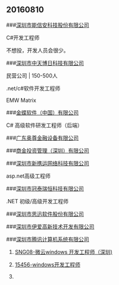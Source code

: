 ﻿
## 20160810


###[深圳市能信安科技股份有限公司](http://jobs.51job.com/shenzhen/78774521.html?s=0)

C#开发工程师

不想投，开发人员会很少。


###[深圳市中天博日科技有限公司](http://jobs.51job.com/shenzhen-nsq/79165143.html)

民营公司   |  150-500人


.net/c#软件开发工程师

EMW Matrix

###[金蝶软件（中国）有限公司](http://jobs.51job.com/shenzhen/79963781.html?s=0)

C# 高级软件研发工程师（后端）

###[广东奥尊金融设备有限公司](http://jobs.51job.com/shenzhen-nsq/77009974.html?s=0)


###[商金投资管理（深圳）有限公司](http://jobs.51job.com/shenzhen/80126675.html)


###[深圳市新携运网络科技有限公司](http://jobs.51job.com/shenzhen-lhxq/63215077.html?s=0)

asp.net高级工程师


###[深圳市冠泰瑞恒科技有限公司](http://jobs.51job.com/shenzhen/71315016.html?s=0)

.NET 初级/高级开发工程师


###[深圳市思迅软件股份有限公司](http://jobs.51job.com/shenzhen/49274408.html?s=0)


###[深圳市伊爱高新技术开发有限公司](http://jobs.51job.com/shenzhen-lhxq/66157895.html?s=0)


###[深圳市腾讯计算机系统有限公司](http://jobs.51job.com/shenzhen/co123056.html#syzw)   

1. [SNG08-微云windows 开发工程师（深圳)](http://jobs.51job.com/shenzhen/80112979.html)

1. [15456-windows开发工程师](http://jobs.51job.com/shenzhen/79530323.html)

1. 



